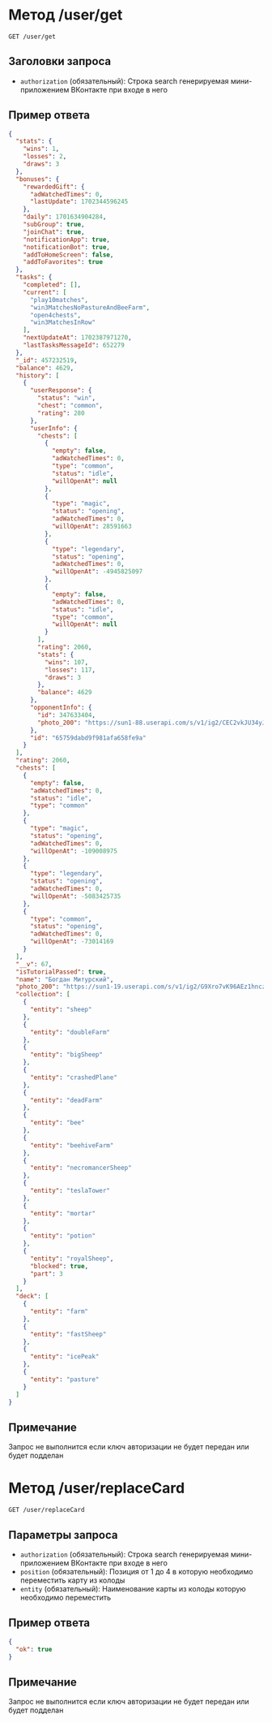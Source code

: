 # Метод /user/get

```http
GET /user/get
```

## Заголовки запроса

- `authorization` (обязательный): Строка search генерируемая мини-приложением ВКонтакте при входе в него

## Пример ответа

```json
{
  "stats": {
    "wins": 1,
    "losses": 2,
    "draws": 3
  },
  "bonuses": {
    "rewardedGift": {
      "adWatchedTimes": 0,
      "lastUpdate": 1702344596245
    },
    "daily": 1701634904284,
    "subGroup": true,
    "joinChat": true,
    "notificationApp": true,
    "notificationBot": true,
    "addToHomeScreen": false,
    "addToFavorites": true
  },
  "tasks": {
    "completed": [],
    "current": [
      "play10matches",
      "win3MatchesNoPastureAndBeeFarm",
      "open4chests",
      "win3MatchesInRow"
    ],
    "nextUpdateAt": 1702387971270,
    "lastTasksMessageId": 652279
  },
  "_id": 457232519,
  "balance": 4629,
  "history": [
    {
      "userResponse": {
        "status": "win",
        "chest": "common",
        "rating": 280
      },
      "userInfo": {
        "chests": [
          {
            "empty": false,
            "adWatchedTimes": 0,
            "type": "common",
            "status": "idle",
            "willOpenAt": null
          },
          {
            "type": "magic",
            "status": "opening",
            "adWatchedTimes": 0,
            "willOpenAt": 28591663
          },
          {
            "type": "legendary",
            "status": "opening",
            "adWatchedTimes": 0,
            "willOpenAt": -4945825097
          },
          {
            "empty": false,
            "adWatchedTimes": 0,
            "status": "idle",
            "type": "common",
            "willOpenAt": null
          }
        ],
        "rating": 2060,
        "stats": {
          "wins": 107,
          "losses": 117,
          "draws": 3
        },
        "balance": 4629
      },
      "opponentInfo": {
        "id": 347633404,
        "photo_200": "https://sun1-88.userapi.com/s/v1/ig2/CEC2vkJU34yJak3V2OsgZ7bZSLXVNoxWyvixYoMkyQ5KdnD7ikdohxgVQ8ia76CwUm4x48a7AMH80bL7deN9Czcz.jpg?size=200x200&quality=95&crop=689,590,1871,1871&ava=1"
      },
      "id": "65759dabd9f981afa658fe9a"
    }
  ],
  "rating": 2060,
  "chests": [
    {
      "empty": false,
      "adWatchedTimes": 0,
      "status": "idle",
      "type": "common"
    },
    {
      "type": "magic",
      "status": "opening",
      "adWatchedTimes": 0,
      "willOpenAt": -109008975
    },
    {
      "type": "legendary",
      "status": "opening",
      "adWatchedTimes": 0,
      "willOpenAt": -5083425735
    },
    {
      "type": "common",
      "status": "opening",
      "adWatchedTimes": 0,
      "willOpenAt": -73014169
    }
  ],
  "__v": 67,
  "isTutorialPassed": true,
  "name": "Богдан Митурский",
  "photo_200": "https://sun1-19.userapi.com/s/v1/ig2/G9Xro7vK96AEz1hnczYAiXPOsZz9Anp1ACfDoDjRdyYPTSesKlqaVYrfRTHxywcrcvEObDLxHvjNKN-rNZww6ii8.jpg?size=200x200&quality=95&crop=0,688,1700,1700&ava=1",
  "collection": [
    {
      "entity": "sheep"
    },
    {
      "entity": "doubleFarm"
    },
    {
      "entity": "bigSheep"
    },
    {
      "entity": "crashedPlane"
    },
    {
      "entity": "deadFarm"
    },
    {
      "entity": "bee"
    },
    {
      "entity": "beehiveFarm"
    },
    {
      "entity": "necromancerSheep"
    },
    {
      "entity": "teslaTower"
    },
    {
      "entity": "mortar"
    },
    {
      "entity": "potion"
    },
    {
      "entity": "royalSheep",
      "blocked": true,
      "part": 3
    }
  ],
  "deck": [
    {
      "entity": "farm"
    },
    {
      "entity": "fastSheep"
    },
    {
      "entity": "icePeak"
    },
    {
      "entity": "pasture"
    }
  ]
}
```

## Примечание

Запрос не выполнится если ключ авторизации не будет передан или будет подделан

# Метод /user/replaceCard

```http
GET /user/replaceCard
```

## Параметры запроса

- `authorization` (обязательный): Строка search генерируемая мини-приложением ВКонтакте при входе в него
- `position` (обязательный): Позиция от 1 до 4 в которую необходимо переместить карту из колоды
- `entity` (обязательный): Наименование карты из колоды которую необходимо переместить

## Пример ответа

```json
{
  "ok": true
}
```

## Примечание

Запрос не выполнится если ключ авторизации не будет передан или будет подделан
